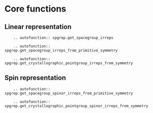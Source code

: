 # Core functions

## Linear representation

```{eval-rst}
    .. autofunction:: spgrep.get_spacegroup_irreps
```

```{eval-rst}
    .. autofunction:: spgrep.get_spacegroup_irreps_from_primitive_symmetry
```

```{eval-rst}
    .. autofunction:: spgrep.get_crystallographic_pointgroup_irreps_from_symmetry
```

## Spin representation

```{eval-rst}
    .. autofunction:: spgrep.get_spacegroup_spinor_irreps_from_primitive_symmetry
```


```{eval-rst}
    .. autofunction:: spgrep.get_crystallographic_pointgroup_spinor_irreps_from_symmetry
```
